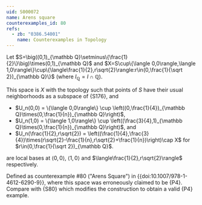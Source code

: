 ```yaml
---
uid: S000072
name: Arens square
counterexamples_id: 80
refs:
  - zb: "0386.54001"
    name: Counterexamples in Topology
---
```


Let $S=\big((0,1)_{\mathbb Q}\setminus\{\frac{1}{2}\}\big)\times(0,1)_{\mathbb Q}$ and
$X=S\cup\{\langle 0,0\rangle,\langle 1,0\rangle\}\cup\{\langle\frac{1}{2},r\sqrt{2}\rangle:r\in(0,\frac{1}{\sqrt 2})_{\mathbb Q}\}$
(where $I_{\mathbb Q}=I\cap\mathbb Q$).

This space is $X$ with the topology such that points of $S$ have their usual neighborhoods as a subspace of {S176}, and

- $U_n(0,0) = \{\langle 0,0\rangle\} \cup \left((0,\frac{1}{4})_{\mathbb Q}\times(0,\frac{1}{n})_{\mathbb Q}\right)$,
- $U_n(1,0) = \{\langle 1,0\rangle\} \cup \left((\frac{3}{4},1)_{\mathbb Q}\times(0,\frac{1}{n})_{\mathbb Q}\right)$, and
- $U_n(\frac{1}{2},r\sqrt{2}) = \left((\frac{1}{4},\frac{3}{4})\times(r\sqrt{2}-\frac{1}{n},r\sqrt{2}+\frac{1}{n})\right)\cap X$
  for $r\in(0,\frac{1}{\sqrt 2})_{\mathbb Q}$.

are local bases at $\langle 0,0\rangle$, $\langle 1,0\rangle$ and $\langle\frac{1}{2},r\sqrt{2}\rangle$ respectively.

Defined as counterexample #80 ("Arens Square") in {{doi:10.1007/978-1-4612-6290-9}}, where
this space was erroneously claimed to be {P4}.
Compare with {S80} which modifies the construction to
obtain a valid {P4} example.
